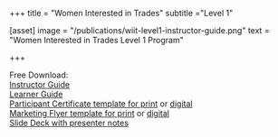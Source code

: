 +++
title = "Women Interested in Trades"
subtitle ="Level 1"

[asset]
  image = "/publications/wiit-level1-instructor-guide.png"
  text = "Women Interested in Trades Level 1 Program"


+++

Free Download:  
[Instructor Guide](https://drive.google.com/file/d/1HyU0TSLWn_yYnOMmhk02AY4y5alLnYwm/view)  
[Learner Guide](https://drive.google.com/file/d/1BWMGnmnRq9rnLa-bm2KeFgNTneI6M89x/view)  
[Participant Certificate template for print](https://drive.google.com/file/d/1lmUgF_2itjQM1ZtzO807c_TroreXznH7/view) or [digital](https://drive.google.com/file/d/1XjBgVEhcx7-GJS7UsEeGNxPW2tAZyeil/view)  
[Marketing Flyer template for print](https://drive.google.com/file/d/10auT8_bsVD7u1rVeZK6xxL8-54j3etYO/view) or [digital](https://drive.google.com/file/d/1Lgp3N_GL-FQfk3paKkrF9YElWw_sn_M4/view)  
[Slide Deck with presenter notes](https://docs.google.com/presentation/d/1mkRquYTVv7M-vU7LyCHGtJYASYbp0_Se2Zovd4GfR_k/edit?usp=sharing)  
  
